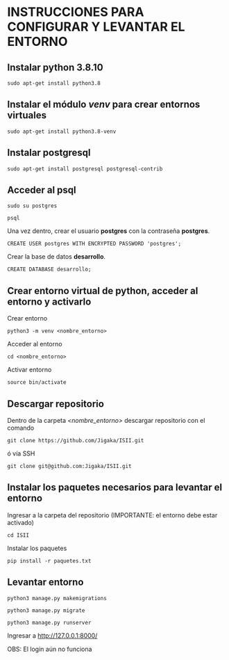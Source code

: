 # INSTRUCCIONES PARA CONFIGURAR Y LEVANTAR EL ENTORNO

## Instalar python 3.8.10
```shell
sudo apt-get install python3.8
```

## Instalar el módulo *venv* para crear entornos virtuales
```shell
sudo apt-get install python3.8-venv
```

## Instalar postgresql
```shell
sudo apt-get install postgresql postgresql-contrib
```

## Acceder al psql
```shell
sudo su postgres
```
```shell
psql
```
Una vez dentro, crear el usuario **postgres** con la contraseña **postgres**. 
```shell
CREATE USER postgres WITH ENCRYPTED PASSWORD 'postgres';
```
Crear la base de datos **desarrollo**.
```shell
CREATE DATABASE desarrollo;
```

## Crear entorno virtual de python, acceder al entorno y activarlo
Crear entorno
```shell
python3 -m venv <nombre_entorno>
```
Acceder al entorno
```shell
cd <nombre_entorno>
```
Activar entorno
```shell
source bin/activate
```

## Descargar repositorio
Dentro de la carpeta *<nombre_entorno>* descargar repositorio con el comando
```shell
git clone https://github.com/Jigaka/ISII.git
```
ó vía SSH
```shell
git clone git@github.com:Jigaka/ISII.git
```

## Instalar los paquetes necesarios para levantar el entorno
Ingresar a la carpeta del repositorio (IMPORTANTE: el entorno debe estar activado)
```shell
cd ISII
```
Instalar los paquetes 
```shell
pip install -r paquetes.txt
```
## Levantar entorno
```shell
python3 manage.py makemigrations
```
```shell
python3 manage.py migrate
```
```shell
python3 manage.py runserver
```
Ingresar a http://127.0.0.1:8000/

OBS: El login aún no funciona